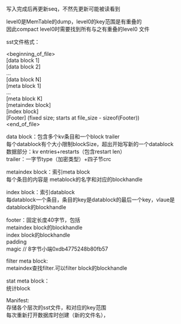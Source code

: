 写入完成后再更新seq，不然先更新可能被读看到    

level0是MemTable的dump，level0的key范围是有重叠的    
因此compact level0时需要找到所有与之有重叠的level0 文件    

sst文件格式：    

 <beginning_of_file>    
  [data block 1]    
  [data block 2]    
  ...    
  [data block N]    
  [meta block 1]    
  ...    
  [meta block K]    
  [metaindex block]    
  [index block]    
  [Footer] \(fixed size; starts at file_size - sizeof(Footer))    
  <end_of_file>

data block：包含多个kv条目和一个block trailer    
          每个datablock有个大小限制blockSize，超出开始写新的一个datablock     
          数据部分：kv entries+restarts（包含restart len）    
          trailer：一字节type（加密类型）+四子节crc    

metaindex block：索引meta block    
     每个条目的内容是 metablock的名字和对应的blockhandle    

index block：索引datablock    
     每datablock一个条目，条目的key是datablock的最后一个key，vlaue是datablock的blockhandle    

footer：固定长度40字节，包括    
     metaindex block的blockhandle    
     index block的blockhandle    
     padding    
     magic // 8字节小端0xdb4775248b80fb57    

filter meta block:    
     metaindex查找filter.<N>可以filter block的blockhandle    

stat meta block：    
     统计block    

Manifest:    
     存储各个层次的sst文件，和对应的key范围    
     每次重新打开数据库时创建（新的文件名），    
